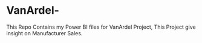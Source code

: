 # VanArdel-
This Repo Contains my Power BI files for VanArdel Project, This Project give insight on Manufacturer Sales.
